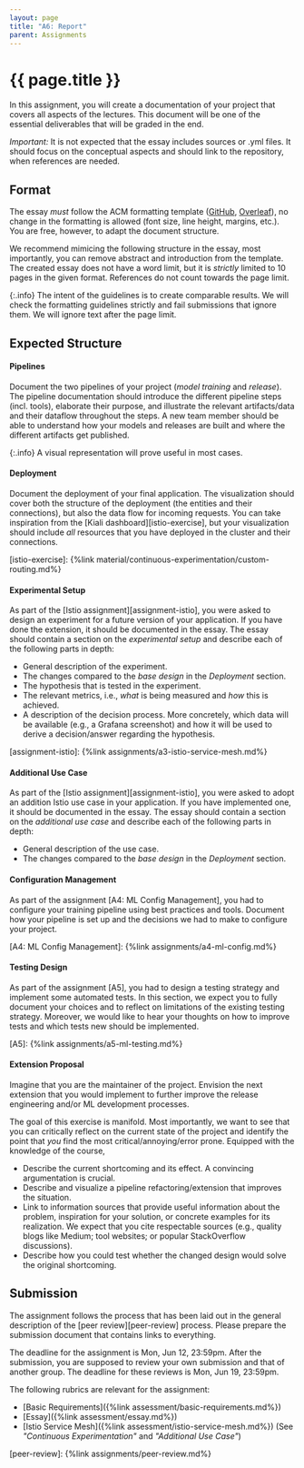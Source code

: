 ```yaml
---
layout: page
title: "A6: Report"
parent: Assignments
---
```


# {{ page.title }}

In this assignment, you will create a documentation of your project that covers all aspects of the lectures.
This document will be one of the essential deliverables that will be graded in the end.

*Important:* It is not expected that the essay includes sources or .yml files.
It should focus on the conceptual aspects and should link to the repository, when references are needed.


## Format


The essay *must* follow the ACM formatting template ([GitHub](https://github.com/proksch/template-report), [Overleaf](https://www.overleaf.com/read/zsdrgrzgncnb)), no change in the formatting is allowed (font size, line height, margins, etc.).
You are free, however, to adapt the document structure.

We recommend mimicing the following structure in the essay, most importantly, you can remove abstract and introduction from the template.
The created essay does not have a word limit, but it is *strictly* limited to 10 pages in the given format.
References do not count towards the page limit.

{:.info}
The intent of the guidelines is to create comparable results.
We will check the formatting guidelines strictly and fail submissions that ignore them.
We will ignore text after the page limit.

## Expected Structure



#### Pipelines

Document the two pipelines of your project (*model training* and *release*).
The pipeline documentation should introduce the different pipeline steps (incl. tools), elaborate their purpose, and illustrate the relevant artifacts/data and their dataflow throughout the steps.
A new team member should be able to understand how your models and releases are built and where the different artifacts get published.

{:.info}
A visual representation will prove useful in most cases.


#### Deployment

Document the deployment of your final application.
The visualization should cover both the structure of the deployment (the entities and their connections), but also the data flow for incoming requests.
You can take inspiration from the [Kiali dashboard][istio-exercise], but your visualization should include *all* resources that you have deployed in the cluster and their connections.


[istio-exercise]: {%link material/continuous-experimentation/custom-routing.md%}


#### Experimental Setup

As part of the [Istio assignment][assignment-istio], you were asked to design an experiment for a future version of your application.
If you have done the extension, it should be documented in the essay.
The essay should contain a section on the *experimental setup* and describe each of the following parts in depth:

- General description of the experiment.
- The changes compared to the *base design* in the *Deployment* section.
- The hypothesis that is tested in the experiment.
- The relevant metrics, i.e., *what* is being measured and *how* this is achieved.
- A description of the decision process.
More concretely, which data will be available (e.g., a Grafana screenshot) and how it will be used to derive a decision/answer regarding the hypothesis.


[assignment-istio]: {%link assignments/a3-istio-service-mesh.md%}

#### Additional Use Case

As part of the [Istio assignment][assignment-istio], you were asked to adopt an addition Istio use case in your application.
If you have implemented one, it should be documented in the essay.
The essay should contain a section on the *additional use case* and describe each of the following parts in depth:

- General description of the use case.
- The changes compared to the *base design* in the *Deployment* section.

#### Configuration Management

As part of the assignment [A4: ML Config Management], you had to configure your training pipeline using best practices and tools. Document how your pipeline is set up and the decisions we had to make to configure your project.

[A4: ML Config Management]: {%link assignments/a4-ml-config.md%}


#### Testing Design

As part of the assignment [A5], you had to design a testing strategy and implement some automated tests.
In this section, we expect you to fully document your choices and to reflect on limitations of the existing testing strategy. Moreover, we would like to hear your thoughts on how to improve tests and which tests new should be implemented.


[A5]: {%link assignments/a5-ml-testing.md%}


#### Extension Proposal

Imagine that you are the maintainer of the project.
Envision the next extension that you would implement to further improve the release engineering and/or ML development processes.

The goal of this exercise is manifold.
Most importantly, we want to see that you can critically reflect on the current state of the project and identify the point that *you* find the most critical/annoying/error prone.
Equipped with the knowledge of the course, 

- Describe the current shortcoming and its effect.
A convincing argumentation is crucial.
- Describe and visualize a pipeline refactoring/extension that improves the situation.
- Link to information sources that provide useful information about the problem, inspiration for your solution, or concrete examples for its realization.
We expect that you cite respectable sources (e.g., quality blogs like Medium; tool websites; or popular StackOverflow discussions).
- Describe how you could test whether the changed design would solve the original shortcoming.




## Submission

The assignment follows the process that has been laid out in the general description of the [peer review][peer-review] process.
Please prepare the submission document that contains links to everything.

The deadline for the assignment is Mon, Jun 12, 23:59pm.
After the submission, you are supposed to review your own submission and that of another group.
The deadline for these reviews is Mon, Jun 19, 23:59pm.

The following rubrics are relevant for the assignment:

- [Basic Requirements]({%link assessment/basic-requirements.md%})
- [Essay]({%link assessment/essay.md%})
- [Istio Service Mesh]({%link assessment/istio-service-mesh.md%}) (See *"Continuous Experimentation"* and *"Additional Use Case"*)


[peer-review]: {%link assignments/peer-review.md%}
